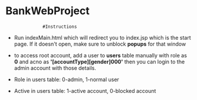 # BankWebProject

                  #Instructions

- Run indexMain.html which will redirect you to index.jsp which is the start page.
  If it doesn't open, make sure to unblock **popups** for that window
- to access root account, add a user to **users** table manually with role as **0** 
  and acno as **'[accountType][gender]000'** then you can login to the admin account 
  with those details.
  
- Role in users table: 0-admin, 1-normal user
- Active in users table: 1-active account, 0-blocked account
